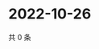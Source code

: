# 2022-10-26

共 0 条

<!-- BEGIN WEIBO -->
<!-- 最后更新时间 Wed Oct 26 2022 16:22:00 GMT+0800 (China Standard Time) -->

<!-- END WEIBO -->
